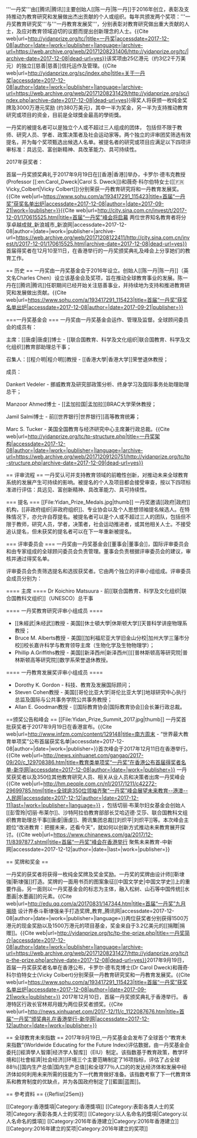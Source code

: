'''一丹奖'''由[[腾讯|腾讯]]主要创始人[[陈一丹|陈一丹]]于2016年创立，表彰及支持推动为教育研究和发展做出杰出贡献的个人或组织。每年共颁发两个奖项：'''一丹奖教育研究奖'''与'''一丹教育发展奖'''，分别表彰对教育研究做出重大贡献的人士，及应对教育领域迫切的议题而提出创新理念的人士。<ref>{{Cite web|url=http://yidanprize.org/tc/|title=一丹奖|accessdate=2017-12-08|author=|date=|work=|publisher=|language=|archive-url=https://web.archive.org/web/20171208231406/http://yidanprize.org/tc/|archive-date=2017-12-08|dead-url=yes}}</ref>该奖项由25亿港元（约3亿2千万美元）的独立[[慈善|慈善]]信托运作及管理。<ref>{{Cite web|url=http://yidanprize.org/sc/index.php|title=关于一丹奖|accessdate=2017-12-08|author=|date=|work=|publisher=|language=|archive-url=https://web.archive.org/web/20171208231429/http://yidanprize.org/sc/index.php|archive-date=2017-12-08|dead-url=yes}}</ref>得奖人将获颁一枚纯金奖牌及3000万港元奖励 (约380万美元)，其中一半为奖金，另一半为支持推动教育研究或项目的资金，目前是全球獎金最高的學術獎。

一丹奖的被提名者可以是独立个人或不超过三人组成的团体， 包括但不限于教师、研究人员、学者、政策决策者及社会运动家等。两个独立的评审团奖筛选有效提名，并为每个奖项甄选出候选人名单。被提名者的研究或项目应满足以下四项评审标准：具远见、富创新精神、具改革能力、具可持续性。

2017年获奖者：

首届一丹奖颁奖典礼于2017年9月19日在[[香港|香港]]举办，卡罗尔·德韦克教授(Professor [[:en:Carol_Dweck|Carol S. Dweck]])和薇奇·科尔伯特女士([[:fr:Vicky_Colbert|Vicky Colbert]])分别荣获一丹教育研究将和一丹教育发展奖。<ref>{{Cite web|url=https://www.sohu.com/a/193417291_115423|title=首届“一丹奖”获奖名单出炉|accessdate=2017-12-08|author=|date=2017-09-21|work=|publisher=}}</ref><ref>{{Cite web|url=http://city.sina.com.cn/invest/t/2017-12-01/170615525.html|title=首届“一丹奖”峰会将启幕 两位世界知名教育者将分享卓越成就_新浪城市_新浪网|accessdate=2017-12-08|author=|date=|work=|publisher=|archive-url=https://web.archive.org/web/20171208122411/http://city.sina.com.cn/invest/t/2017-12-01/170615525.html|archive-date=2017-12-08|dead-url=yes}}</ref>首届得奖者在12月10至11日，在香港举行的一丹奖颁奖典礼及峰会上分享她们的教育工作。

== 历史 ==
一丹奖由一丹奖基金会于2016年设立。创始人[[陈一丹|陈一丹]]（英文名Charles Chen）设立该基金会及奖项，旨在推动全球教育事业的发展。陈一丹在[[腾讯|腾讯]]任职期间已经开始关注慈善事业，并持续地为支持和推进教育研究和发展做出贡献。<ref>{{Cite web|url=https://www.sohu.com/a/193417291_115423|title=首届“一丹奖”获奖名单出炉|accessdate=2017-12-08|author=|date=2017-09-21|publisher=}}</ref>

===一丹奖基金会 ===
一丹奖由一丹奖基金会运作、管理及监督。全球顾问委员会的成员有：

主席：[[唐虔|唐虔]]博士 - [[联合国教育、科学及文化组织|联合国教育、科学及文化组织]]教育部助理总干事；

召集人：[[程介明|程介明]]教授 - [[香港大學|香港大学]]荣誉退休教授；

成员：

Dankert Vedeler - 挪威教育及研究部政策分析、终身学习及国际事务处助理助理总干；

Manzoor Ahmed博士 - [[孟加拉国|孟加拉]]BRAC大学荣休教授；

Jamil Salmi博士 - 前[[世界银行|世界银行]]高等教育统筹；

Marc S. Tucker - 美国全国教育与经济研究中心主席兼行政总裁。<ref>{{Cite web|url=http://yidanprize.org/tc/tp-structure.php|title=一丹奖架构|accessdate=2017-12-08|author=|date=|work=|publisher=|language=|archive-url=https://web.archive.org/web/20171209120751/http://yidanprize.org/tc/tp-structure.php|archive-date=2017-12-09|dead-url=yes}}</ref>

== 评审流程 ==
一丹奖认可并支持教育领域的前瞻性创新，对推动未来全球教育系统的发展产生可持续的影响。被提名的个人及项目都会接受审查，按以下四项标准进行评估：具远见、富创新精神、具改革能力、具可持续性。

=== 提名 ===
[[File:Yidan_Prize_Medals.jpg|thumb]]
一丹奖邀请[[政府|政府]]机构，[[非政府组织|非政府组织]]、专业协会以及个人思想领袖提名候选人。在特殊情况下，亦允许自荐提名。被提名者可以是个人或不超过三人的团队，包括但不限于教师，研究人员，学者，决策者，社会运动推进者，或其他相关人士。不接受追认提名，但未获奖的提名者可以在下一年重新被提名。

=== 评审委员会 ===
一丹奖由一丹奖基金会[[董事会|董事会]]，国际评审委员会和由专家组成的全球顾问委员会负责管理。董事会负责根据评审委员会的建议，审核并通过得奖名单。

评审委员会负责筛选提名和选拔获奖者。它由两个独立的评审小组组成。评审委员会成员分别为：

==== 主席 ====
Dr Koichiro Matsuura - 前[[联合国教育、科学及文化组织|联合国教科文组织]]（UNESCO）总干事

==== 一丹奖教育研究评审小组成员 ====
* [[朱經武|朱经武]]教授 - 美国[[休士頓大學|休斯顿大学]]天普科学讲座物理系教授；
* Bruce M. Alberts教授 - 美国[[加利福尼亚大学旧金山分校|加州大学三藩市分校]]校长嘉许科学与教育领导主席（生物化学及生物物理学）；
* Phillip A.Griffiths教授 - 美国[[新泽西州|新泽西州]][[普林斯顿高等研究院|普林斯顿高等研究院]]数学系荣誉退休教授。

==== 一丹教育发展奖评审小组成员 ====
* Dorothy K. Gordon - 科技、教育及发展国际顾问；
* Steven Cohen教授 - 美国[[哥伦比亚大学|哥伦比亚大学]]地球研究中心执行总监及国际与公共事务学院公共事务教授；
* Allan E. Goodman教授 - [[国际教育协会|国际教育协会]]会长兼行政总裁。

==颁奖公告和峰会 ==
[[File:Yidan_Prize_Summit_2017.jpg|thumb]]
一丹奖首批获奖者于2017年9月19日在香港宣布。<ref name=":0">{{Cite web|url=http://www.infzm.com/content/129148|title=南方周末 - “世界最大教育单项奖”公布首届获奖名单|accessdate=2017-12-08|author=|date=|work=|publisher=}}</ref>首次峰会于2017年12月11日在香港举行。<ref>{{Cite web|url=http://news.xinhuanet.com/gangao/2017-09/20/c_129708386.htm|title=教育类单项奖“一丹奖”在香港公布首届得奖者名单-新华网|accessdate=2017-12-08|author=|date=|work=|publisher=}}</ref> 一丹奖获奖者以及350位其他教育研究人员、相关从业人员和决策者出席一丹奖峰会<ref>{{Cite web|url=http://hm.people.com.cn/n1/2017/1211/c42272-29699785.html|title=全球逾350位领袖齐聚“一丹奖”峰会展望未来教育--港澳--人民网|accessdate=2017-12-12|author=|date=2017-12-11|last=|work=|publisher=|language=}}</ref> ，包括切丽·布莱尔妇女基金会创始人[[彭雪玲|切丽·布莱尔]]、沙特阿拉伯教育部部长艾哈迈德·艾莎、联合国教科文组织教育助理总干事[[唐虔|唐虔]]、腾讯集团总裁[[刘炽平|刘炽平]]等。本次峰会主题位“改进教育：把握未来，还看今天”，就如何以创新方式推动未来教育展开探讨。<ref>{{Cite web|url=https://www.chinanews.com/ga/2017/12-11/8397877.shtml|title=首届“一丹奖”峰会在香港举行  聚焦未来教育-中新网|accessdate=2017-12-12|author=|date=|last=|work=|publisher=}}</ref>

== 奖牌和奖金 ==

一丹奖的获奖者将获得一枚纯金奖牌及奖金奖励。一丹奖的奖牌由设计师[[靳埭強|靳埭强]]打造。奖牌的一面用书页的图案象征[[中国文学史|中国文学史]]上的重要作品，另一面则以一丹奖基金会的标志为主体，融入松树、山石等中国传统[[水墨画|水墨画]]的元素。<ref>{{Cite web|url=http://edu.qq.com/a/20170831/147344.htm|title=首届“一丹奖”九月揭晓 设计界泰斗靳埭强亲手打造奖牌_教育_腾讯网|accessdate=2017-12-08|author=|date=|work=|publisher=|language=}}</ref>两位获奖者分别获得1500万港元的现金奖励以及1500万港元的项目基金，奖金来自于3.2亿美元的[[捐贈|捐赠]]。<ref>{{Cite web|url=http://yidanprize.org/tc/tp-the-prize.php|title=一丹奖简介|accessdate=2017-12-08|author=|date=|work=|publisher=|language=|archive-url=https://web.archive.org/web/20171208231427/http://yidanprize.org/tc/tp-the-prize.php|archive-date=2017-12-08|dead-url=yes}}</ref>2017年9月19日，首届一丹奖获奖者名单在香港公布，卡罗尔·德韦克博士(Dr Carol Dweck)和薇奇·科尔伯特女士(Vicky Colbert)分别荣获一丹教育研究奖和一丹教育发展奖。<ref>{{Cite web|url=https://www.sohu.com/a/193417291_115423|title=首届“一丹奖”获奖名单出炉|accessdate=2017-12-08|author=|date=2017-09-21|work=|publisher=}}</ref> 2017年12月10日，首届一丹奖颁奖典礼于香港举行。 香港特区行政长官林郑月娥为两位获奖者颁奖。<ref>{{Cite web|url=http://news.xinhuanet.com/2017-12/11/c_1122087676.htm|title=首届“一丹奖”颁奖典礼在香港举行-新华网|accessdate=2017-12-12|author=|date=|work=|publisher=}}</ref>

== 全球教育未來指数 ==
2017年9月19日,一丹奖基金会发布了全球首个“教育未来指数”(Worldwide Educating for the Future Index)评估数据，由一丹奖基金会委托[[經濟學人智庫|经济学人智库]]（EIU）制定。该指数基于教育政策，教学环境和[[社會經濟|社会经济]]环境三个主要范畴制定了16项指标，评估了占全球88％[[国内生产总值|国内生产总值]]和全球77％人口的的发达经济体和发展中经济体如何利用未来所需的技能为下一代教育做好准备。该指数考察了下一代教育体系和教育制度的优缺点，并为各国政府制定了[[藍圖|蓝图]]。<ref name=":0" />

== 參考資料 ==
{{Reflist|25em}}

[[Category:香港獎項|Category:香港獎項]]
[[Category:表彰各类人士的奖项|Category:表彰各类人士的奖项]]
[[Category:以人名命名的獎項|Category:以人名命名的獎項]]
[[Category:2016年香港建立|Category:2016年香港建立]]
[[Category:2016年建立的奖项|Category:2016年建立的奖项]]